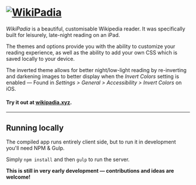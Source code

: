 # [![WikiPadia](https://res.cloudinary.com/rowanhogan/image/upload/c_scale,h_60/v1456251436/logo_z2plre.png)](http://wikipadia.xyz)

_WikiPadia_ is a beautiful, customisable Wikipedia reader. It was specifically built for leisurely, late-night reading on an iPad.

The themes and options provide you with the ability to customize your reading experience, as well as the ability to add your own CSS which is saved locally to your device.

The inverted theme allows for better night/low-light reading by re-inverting and darkening images to better display when the _Invert Colors_ setting is enabled — Found in _Settings > General > Accessibility > Invert Colors_ on iOS.

#### Try it out at [wikipadia.xyz](http://wikipadia.xyz).

---

## Running locally

The compiled app runs entirely client side, but to run it in development you'll need NPM & Gulp.

Simply `npm install` and then `gulp` to run the server.

**This is still in very early development — contributions and ideas are welcome!**
